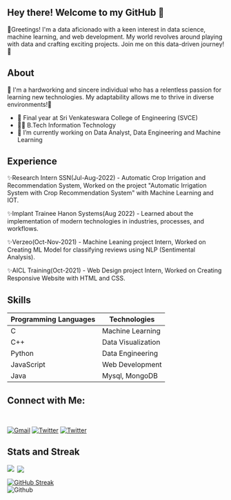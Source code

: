 ## Hey there! Welcome to my GitHub 👋

🖖Greetings! I'm a data aficionado with a keen interest in data science, machine learning, and web development. My world revolves around playing with data and crafting exciting projects. Join me on this data-driven journey! 🚀

## About

🎯 I'm a hardworking and sincere individual who has a relentless passion for learning new technologies. My adaptability allows me to thrive in diverse environments!🌟

- 🌱 Final year at Sri Venkateswara College of Engineering (SVCE)
- 🧑‍🎓 B.Tech Information Technology
- 🔭 I’m currently working on Data Analyst, Data Engineering and Machine Learning

## Experience

✨Research Intern SSN(Jul-Aug-2022) - Automatic Crop Irrigation and Recommendation System, Worked on the project "Automatic Irrigation System with Crop Recommendation System" with Machine Learning and IOT.

✨Implant Trainee Hanon Systems(Aug 2022) - Learned about the implementation of modern technologies in industries, processes, and workflows.

✨Verzeo(Oct-Nov-2021) - Machine Leaning project Intern, Worked on Creating ML Model for classifying reviews using NLP (Sentimental Analysis).

✨AICL Training(Oct-2021) - Web Design project Intern, Worked on Creating Responsive Website with HTML and CSS. 


## Skills

| Programming Languages |    Technologies     |
|-----------------------|---------------------|
| C                     | Machine Learning    |
| C++                   | Data Visualization  |
| Python                | Data Engineering    |
| JavaScript            | Web Development     |
| Java                  | Mysql, MongoDB      |
 
## Connect with Me:
<br>

<a href="mailto:roheth1908@gmail.com">![Gmail](https://img.shields.io/badge/Gmail-D14836?style=for-the-badge&logo=gmail&logoColor=white)</a> 
<a href="https://twitter.com/thisisroheth">![Twitter](https://img.shields.io/badge/Twitter-%231DA1F2.svg?style=for-the-badge&logo=Twitter&logoColor=white)</a> 
<a href="https://www.linkedin.com/in/roheth-s-1541a7212">![Twitter](https://img.shields.io/badge/LinkedIn-0077B5?style=for-the-badge&logo=linkedin&logoColor=white)</a>



 
## Stats and Streak


<p><img align="left" src="https://github-readme-stats.vercel.app/api/top-langs?username=ROHETH-S&show_icons=true&locale=en&layout=compact"/></p>

<p>&nbsp;<img align="center" src="https://github-readme-stats.vercel.app/api?username=ROHETH-S&show_icons=true&locale=en" /></p>


[![GitHub Streak](https://github-readme-streak-stats.herokuapp.com/?user=ROHETH-S&)](https://git.io/streak-stats)
<br>
![Github ](https://komarev.com/ghpvc/?username=ROHETH-S&)




